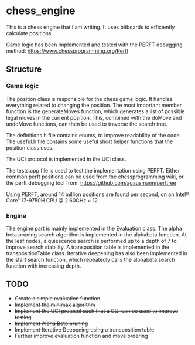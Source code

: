 # chess_engine

This is a chess engine that I am writing. It uses bitboards to efficiently calculate positions.

Game logic has been implemented and tested with the PERFT debugging method:
https://www.chessprogramming.org/Perft

## Structure
### Game logic
The position class is responsible for the chess game logic. It handles everything related to changing the position. 
The most important member function is the generateMoves function, which generates a list of possible legal moves in the current position. 
This, combined with the doMove and undoMove functions, can then be used to traverse the search tree.

The definitions.h file contains enums, to improve readability of the code.
The useful.h file contains some useful short helper functions that the position class uses. 

The UCI protocol is implemented in the UCI class. 

The tests.cpp file is used to test the implementation using PERFT. Either common perft positions can be used from the chessprogramming wiki, 
or the perft debugging tool from:
https://github.com/agausmann/perftree

Using PERFT, around 14 million positions are found per second, on an Intel® Core™ i7-9750H CPU @ 2.60GHz × 12.

### Engine
The engine part is mainly implemented in the Evaluation class. The alpha beta pruning search algorithm is implemented in the alphabeta function. At the leaf nodes, a quiescence search is performed up to a depth of 7 to improve search stability. A transposition table is implemented in the transpositionTable class. Iterative deepening has also been implemented in the start search function, which repeatedly calls the alphabeta search function with increasing depth. 

## TODO
* ~~Create a simple evaluation function~~
* ~~Implement the minimax algorithm~~
* ~~Implement the UCI protocol such that a GUI can be used to improve testing~~
* ~~Implement Alpha Beta pruning~~
* ~~Implement Iterative Deepening using a transposition table~~
* Further improve evaluation function and move ordering

